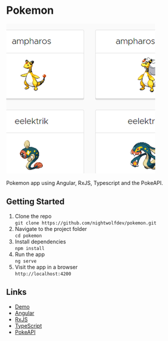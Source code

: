 # Pokemon

![Star Wars App](./src/assets/pokemon-app.png)

Pokemon app using Angular, RxJS, Typescript and the PokeAPI.

## Getting Started

1. Clone the repo  
  `git clone https://github.com/nightwolfdev/pokemon.git`
2. Navigate to the project folder  
  `cd pokemon`
3. Install dependencies  
  `npm install`
4. Run the app  
  `ng serve`
5. Visit the app in a browser  
  `http://localhost:4200`

## Links
* [Demo](https://nightwolf.dev/demos/pokemon)
* [Angular](https://angular.io)
* [RxJS](https://rxjs.dev)
* [TypeScript](https://www.typescriptlang.org)
* [PokeAPI](https://pokeapi.co/)
